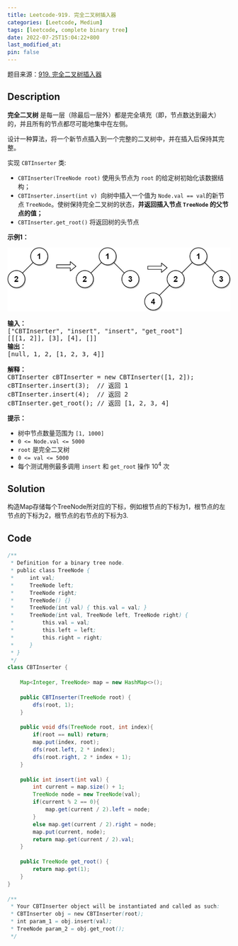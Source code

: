 ```yaml
---
title: Leetcode-919. 完全二叉树插入器
categories: [Leetcode, Medium]
tags: [leetcode, complete binary tree]
date: 2022-07-25T15:04:22+800
last_modified_at: 
pin: false
---
```


题目来源：[919. 完全二叉树插入器](https://leetcode.cn/problems/complete-binary-tree-inserter/)

## Description

**完全二叉树** 是每一层（除最后一层外）都是完全填充（即，节点数达到最大）的，并且所有的节点都尽可能地集中在左侧。

设计一种算法，将一个新节点插入到一个完整的二叉树中，并在插入后保持其完整。

实现 `CBTInserter` 类:

- `CBTInserter(TreeNode root)` 使用头节点为 `root` 的给定树初始化该数据结构；
- `CBTInserter.insert(int v)`  向树中插入一个值为 `Node.val == val`的新节点 `TreeNode`。使树保持完全二叉树的状态，**并返回插入节点 `TreeNode` 的父节点的值；**
- `CBTInserter.get_root()` 将返回树的头节点


**示例1：**

![](/images/posts/2022-07-25-15-07-41.png)

<pre>
<strong>输入：</strong>
["CBTInserter", "insert", "insert", "get_root"]
[[[1, 2]], [3], [4], []]
<strong>输出：</strong>
[null, 1, 2, [1, 2, 3, 4]]

<strong>解释：</strong>
CBTInserter cBTInserter = new CBTInserter([1, 2]);
cBTInserter.insert(3);  // 返回 1
cBTInserter.insert(4);  // 返回 2
cBTInserter.get_root(); // 返回 [1, 2, 3, 4]
</pre>


**提示：**

- 树中节点数量范围为 `[1, 1000]`
- `0 <= Node.val <= 5000`
- `root` 是完全二叉树
- `0 <= val <= 5000` 
- 每个测试用例最多调用 `insert` 和 `get_root` 操作 10<sup>4</sup> 次


## Solution

构造Map存储每个TreeNode所对应的下标，例如根节点的下标为1，根节点的左节点的下标为2，根节点的右节点的下标为3.


## Code
```java
/**
 * Definition for a binary tree node.
 * public class TreeNode {
 *     int val;
 *     TreeNode left;
 *     TreeNode right;
 *     TreeNode() {}
 *     TreeNode(int val) { this.val = val; }
 *     TreeNode(int val, TreeNode left, TreeNode right) {
 *         this.val = val;
 *         this.left = left;
 *         this.right = right;
 *     }
 * }
 */
class CBTInserter {

    Map<Integer, TreeNode> map = new HashMap<>();

    public CBTInserter(TreeNode root) {
        dfs(root, 1);
    }

    public void dfs(TreeNode root, int index){
        if(root == null) return;
        map.put(index, root);
        dfs(root.left, 2 * index);
        dfs(root.right, 2 * index + 1);
    }
    
    public int insert(int val) {
        int current = map.size() + 1;
        TreeNode node = new TreeNode(val);
        if(current % 2 == 0){
            map.get(current / 2).left = node;
        }
        else map.get(current / 2).right = node;
        map.put(current, node);
        return map.get(current / 2).val;
    }
    
    public TreeNode get_root() {
        return map.get(1);
    }
}

/**
 * Your CBTInserter object will be instantiated and called as such:
 * CBTInserter obj = new CBTInserter(root);
 * int param_1 = obj.insert(val);
 * TreeNode param_2 = obj.get_root();
 */
```
